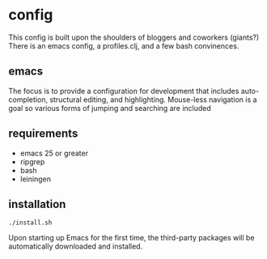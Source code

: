 # config

This config is built upon the shoulders of bloggers and coworkers (giants?)
There is an emacs config, a profiles.clj, and a few bash convinences.

## emacs

The focus is to provide a configuration for development that includes
auto-completion, structural editing, and highlighting. Mouse-less navigation is a goal so various forms of jumping and searching are included

## requirements

* emacs 25 or greater
* ripgrep
* bash
* leiningen

## installation

````
./install.sh
````

Upon starting up Emacs for the first time, the third-party packages
will be automatically downloaded and installed.
